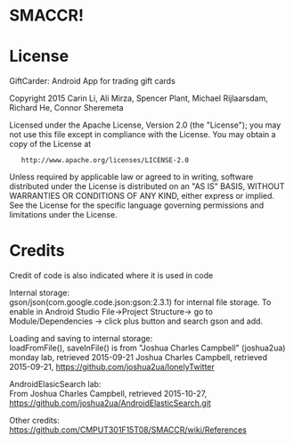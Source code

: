 # SMACCR!

License
=======
   GiftCarder: Android App for trading gift cards
   
   Copyright 2015 Carin Li, Ali Mirza, Spencer Plant, Michael Rijlaarsdam, Richard He, Connor Sheremeta

   Licensed under the Apache License, Version 2.0 (the "License");
   you may not use this file except in compliance with the License.
   You may obtain a copy of the License at

       http://www.apache.org/licenses/LICENSE-2.0

   Unless required by applicable law or agreed to in writing, software
   distributed under the License is distributed on an "AS IS" BASIS,
   WITHOUT WARRANTIES OR CONDITIONS OF ANY KIND, either express or implied.
   See the License for the specific language governing permissions and
   limitations under the License.


Credits
=======

Credit of code is also indicated where it is used in code

Internal storage:  
gson/json(com.google.code.json:gson:2.3.1) for internal file storage. To enable in Android Studio File->Project Structure-> go to Module/Dependencies -> click plus button and search gson and add.

Loading and saving to internal storage:  
loadFromFile(), saveInFile() is from "Joshua Charles Campbell" (joshua2ua) monday lab, retrieved 2015-09-21
Joshua Charles Campbell, retrieved 2015-09-21, https://github.com/joshua2ua/lonelyTwitter

AndroidElasicSearch lab:  
From Joshua Charles Campbell, retrieved 2015-10-27, https://github.com/joshua2ua/AndroidElasticSearch.git
 
 Other credits:  
 https://github.com/CMPUT301F15T08/SMACCR/wiki/References

